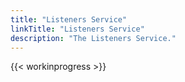 ```yaml
---
title: "Listeners Service"
linkTitle: "Listeners Service"
description: "The Listeners Service."
---
```


{{< workinprogress >}}